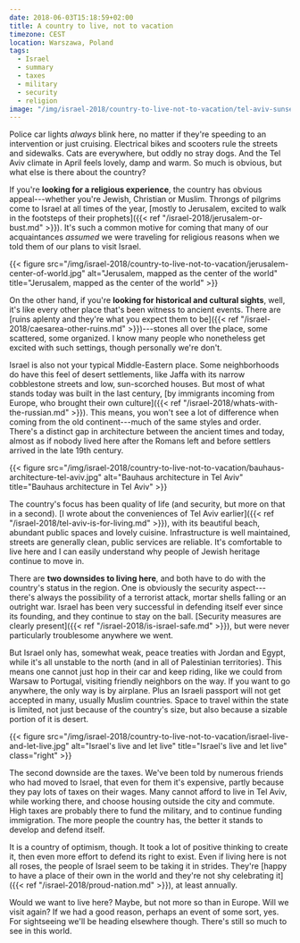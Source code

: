 ```yaml
---
date: 2018-06-03T15:18:59+02:00
title: A country to live, not to vacation
timezone: CEST
location: Warszawa, Poland
tags:
  - Israel
  - summary
  - taxes
  - military
  - security
  - religion
image: "/img/israel-2018/country-to-live-not-to-vacation/tel-aviv-sunset.jpg"
---
```


Police car lights *always* blink here, no matter if they're speeding to an intervention or just cruising. Electrical bikes and scooters rule the streets and sidewalks. Cats are everywhere, but oddly no stray dogs. And the Tel Aviv climate in April feels lovely, damp and warm. So much is obvious, but what else is there about the country?

<!--more-->

If you're **looking for a religious experience**, the country has obvious appeal---whether you're Jewish, Christian or Muslim. Throngs of pilgrims come to Israel at all times of the year, [mostly to Jerusalem, excited to walk in the footsteps of their prophets]({{< ref "/israel-2018/jerusalem-or-bust.md" >}}). It's such a common motive for coming that many of our acquaintances *assumed* we were traveling for religious reasons when we told them of our plans to visit Israel.

{{< figure src="/img/israel-2018/country-to-live-not-to-vacation/jerusalem-center-of-world.jpg" alt="Jerusalem, mapped as the center of the world" title="Jerusalem, mapped as the center of the world" >}}

On the other hand, if you're **looking for historical and cultural sights**, well, it's like every other place that's been witness to ancient events. There are [ruins aplenty and they're what you expect them to be]({{< ref "/israel-2018/caesarea-other-ruins.md" >}})---stones all over the place, some scattered, some organized. I know many people who nonetheless get excited with such settings, though personally we're don't.

Israel is also not your typical Middle-Eastern place. Some neighborhoods do have this feel of desert settlements, like Jaffa with its narrow cobblestone streets and low, sun-scorched houses. But most of what stands today was built in the last century, [by immigrants incoming from Europe, who brought their own culture]({{< ref "/israel-2018/whats-with-the-russian.md" >}}). This means, you won't see a lot of difference when coming from the old continent---much of the same styles and order. There's a distinct gap in architecture between the ancient times and today, almost as if nobody lived here after the Romans left and before settlers arrived in the late 19th century.

{{< figure src="/img/israel-2018/country-to-live-not-to-vacation/bauhaus-architecture-tel-aviv.jpg" alt="Bauhaus architecture in Tel Aviv" title="Bauhaus architecture in Tel Aviv" >}}

The country's focus has been quality of life (and security, but more on that in a second). [I wrote about the conveniences of Tel Aviv earlier]({{< ref "/israel-2018/tel-aviv-is-for-living.md" >}}), with its beautiful beach, abundant public spaces and lovely cuisine. Infrastructure is well maintained, streets are generally clean, public services are reliable. It's comfortable to live here and I can easily understand why people of Jewish heritage continue to move in.

There are **two downsides to living here**, and both have to do with the country's status in the region. One is obviously the security aspect---there's always the possibility of a terrorist attack, mortar shells falling or an outright war. Israel has been very successful in defending itself ever since its founding, and they continue to stay on the ball. [Security measures are clearly present]({{< ref "/israel-2018/is-israel-safe.md" >}}), but were never particularly troublesome anywhere we went.

But Israel only has, somewhat weak, peace treaties with Jordan and Egypt, while it's all unstable to the north (and in all of Palestinian territories). This means one cannot just hop in their car and keep riding, like we could from Warsaw to Portugal, visiting friendly neighbors on the way. If you want to go anywhere, the only way is by airplane. Plus an Israeli passport will not get accepted in many, usually Muslim countries. Space to travel within the state is limited, not just because of the country's size, but also because a sizable portion of it is desert.

{{< figure src="/img/israel-2018/country-to-live-not-to-vacation/israel-live-and-let-live.jpg" alt="Israel's live and let live" title="Israel's live and let live" class="right" >}}

The second downside are the taxes. We've been told by numerous friends who had moved to Israel, that even for them it's expensive, partly because they pay lots of taxes on their wages. Many cannot afford to live in Tel Aviv, while working there, and choose housing outside the city and commute. High taxes are probably there to fund the military, and to continue funding immigration. The more people the country has, the better it stands to develop and defend itself.

It is a country of optimism, though. It took a lot of positive thinking to create it, then even more effort to defend its right to exist. Even if living here is not all roses, the people of Israel seem to be taking it in strides. They're [happy to have a place of their own in the world and they're not shy celebrating it]({{< ref "/israel-2018/proud-nation.md" >}}), at least annually.

Would we want to live here? Maybe, but not more so than in Europe. Will we visit again? If we had a good reason, perhaps an event of some sort, yes. For sightseeing we'll be heading elsewhere though. There's still so much to see in this world.
